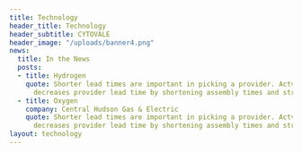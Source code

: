 ```yaml
---
title: Technology
header_title: Technology
header_subtitle: CYTOVALE
header_image: "/uploads/banner4.png"
news:
  title: In the News
  posts:
  - title: Hydrogen
    quote: Shorter lead times are important in picking a provider. Actvcontent's platform
      decreases provider lead time by shortening assembly times and streamlining QA.
  - title: Oxygen
    company: Central Hudson Gas & Electric
    quote: Shorter lead times are important in picking a provider. Actvcontent's platform
      decreases provider lead time by shortening assembly times and streamlining QA.
layout: technology
---
```


